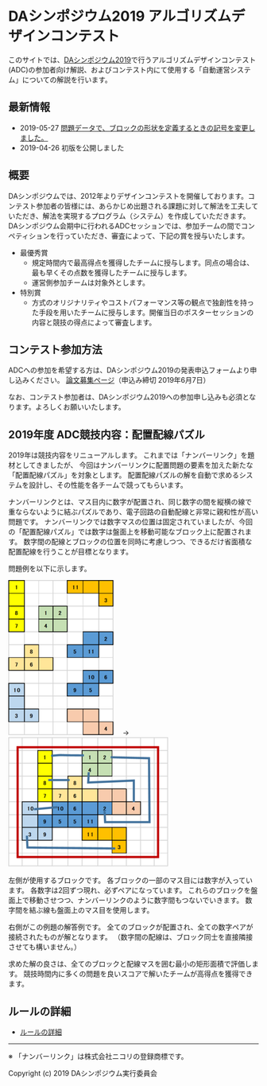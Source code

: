 # DAシンポジウム2019 アルゴリズムデザインコンテスト

このサイトでは、[DAシンポジウム2019](http://www.sig-sldm.org/das/)で行うアルゴリズムデザインコンテスト(ADC)の参加者向け解説、およびコンテスト内にて使用する「自動運営システム」についての解説を行います。

## 最新情報

- 2019-05-27 [問題データで、ブロックの形状を定義するときの記号を変更しました。](rule.md#update)
- 2019-04-26 初版を公開しました

## 概要

DAシンポジウムでは、2012年よりデザインコンテストを開催しております。コンテスト参加者の皆様には、あらかじめ出題される課題に対して解法を工夫していただき、解法を実現するプログラム（システム）を作成していただきます。DAシンポジウム会期中に行われるADCセッションでは、参加チームの間でコンペティションを行っていただき、審査によって、下記の賞を授与いたします。

- 最優秀賞
  - 規定時間内で最高得点を獲得したチームに授与します。同点の場合は、最も早くその点数を獲得したチームに授与します。
  - 運営側参加チームは対象外とします。
- 特別賞
  - 方式のオリジナリティやコストパフォーマンス等の観点で独創性を持った手段を用いたチームに授与します。開催当日のポスターセッションの内容と競技の得点によって審査します。

## コンテスト参加方法

ADCへの参加を希望する方は、DAシンポジウム2019の発表申込フォームより申し込みください。
[論文募集ページ](http://www.sig-sldm.org/das/CFP.html)（申込み締切 2019年6月7日）

なお、コンテスト参加者は、DAシンポジウム2019への参加申し込みも必須となります。よろしくお願いいたします。

## 2019年度 ADC競技内容：配置配線パズル

2019年は競技内容をリニューアルします。
これまでは「ナンバーリンク」を題材としてきましたが、
今回はナンバーリンクに配置問題の要素を加えた新たな「配置配線パズル」を対象とします。
配置配線パズルの解を自動で求めるシステムを設計し、その性能を各チームで競ってもらいます。

ナンバーリンクとは、マス目内に数字が配置され、同じ数字の間を縦横の線で重ならないように結ぶパズルであり、電子回路の自動配線と非常に親和性が高い問題です。
ナンバーリンクでは数字マスの位置は固定されていましたが、今回の「配置配線パズル」では数字は盤面上を移動可能なブロック上に配置されます。
数字間の配線とブロックの位置を同時に考慮しつつ、できるだけ省面積な配置配線を行うことが目標となります。

問題例を以下に示します。

![問題例](images/ex1.png)
　→　
![解答例](images/ex1ans.png)

左側が使用するブロックです。
各ブロックの一部のマス目には数字が入っています。
各数字は2回ずつ現れ、必ずペアになっています。
これらのブロックを盤面上で移動させつつ、ナンバーリンクのように数字間もつないでいきます。
数字間を結ぶ線も盤面上のマス目を使用します。

右側がこの例題の解答例です。
全てのブロックが配置され、全ての数字ペアが接続されたものが解となります。
（数字間の配線は、ブロック同士を直接隣接させても構いません。）

求めた解の良さは、全てのブロックと配線マスを囲む最小の矩形面積で評価します。
競技時間内に多くの問題を良いスコアで解いたチームが高得点を獲得できます。

## ルールの詳細

- [ルールの詳細](rule.md)

<!--
## 自動運営システム

- [自動運営システム](conmgr.md)
-->

<!--
## 開催結果

- [結果PDF](ADC2019_result.pdf)
- [問題](Questions_2019.zip)
- [解答例](Answers_2019.zip)
-->

---
※ 「ナンバーリンク」は株式会社ニコリの登録商標です。

Copyright (c) 2019 DAシンポジウム実行委員会
